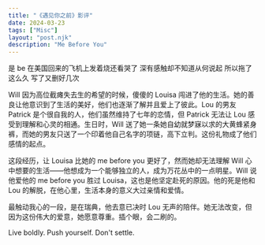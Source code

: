 ```yaml
---
title: "《遇见你之前》影评"
date: 2024-03-23
tags: ["Misc"]
layout: "post.njk"
description: "Me Before You"
---
```


是 be 在美国回来的飞机上发着烧还看哭了 深有感触却不知道从何说起 所以拖了这么久 写了又删好几次

Will 因为高位截瘫失去生的希望的时候，傻傻的 Louisa 闯进了他的生活。她的善良让他意识到了生活的美好，他们也逐渐了解并且爱上了彼此。Lou 的男友 Patrick 是个很自我的人，他们虽然维持了七年的恋情，但 Patrick 无法让 Lou 感受到理解和心灵的相通。生日时，Will 送了她一条她自幼就梦寐以求的大黄蜂紧身裤，而她的男友只送了一个印着他自己名字的项链，高下立判。这份礼物成了他们感情的起点。

这段经历，让 Louisa 比她的 me before you 更好了，然而她却无法理解 Will 心中想要的生活——他想成为一个能够独立的人，成为万花丛中的一点明星。Will 说他爱他的 me before you 胜过 Louisa，这也是他坚定赴死的原因。他的死是他和 Lou 的解脱，在他心里，生活本身的意义大过亲情和爱情。

最触动我心的一段，是在瑞典，他去意已决时 Lou 无声的陪伴。她无法改变，但因为这份伟大的爱意，她愿意尊重。插个眼，会二刷的。

Live boldly. Push yourself. Don't settle.